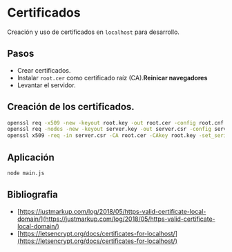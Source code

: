 # Certificados

Creación y uso de certificados en `localhost` para desarrollo.

## Pasos
* Crear certificados.
* Instalar `root.cer` como certificado raíz (CA).**Reinicar navegadores**
* Levantar el servidor.

## Creación de los certificados.

```bash
openssl req -x509 -new -keyout root.key -out root.cer -config root.cnf
openssl req -nodes -new -keyout server.key -out server.csr -config server.cnf -sha256
openssl x509 -req -in server.csr -CA root.cer -CAkey root.key -set_serial 123 -out server.cer -extfile server.cnf -extensions x509_ext -sha256
```

## Aplicación
```bash
node main.js
```

## Bibliografia
* [https://justmarkup.com/log/2018/05/https-valid-certificate-local-domain/](https://justmarkup.com/log/2018/05/https-valid-certificate-local-domain/)
* [https://letsencrypt.org/docs/certificates-for-localhost/](https://letsencrypt.org/docs/certificates-for-localhost/)